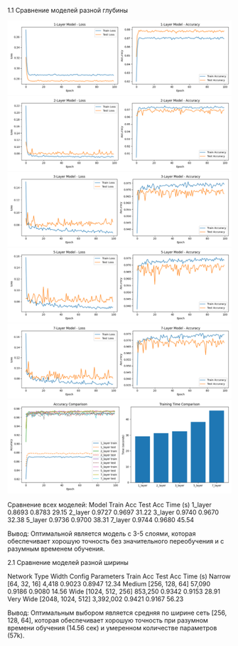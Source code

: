 1.1 Сравнение моделей разной глубины

![alt text](.\plots\image.png)
![alt text](.\plots\Figure_2.png)
![alt text](.\plots\Figure_3.png)
![alt text](.\plots\Figure_5.png)
![alt text](.\plots\Figure_7.png)
![alt text](.\plots\final.png)

Сравнение всех моделей:
Model       Train Acc   Test Acc   Time (s)
1_layer        0.8693     0.8783      29.15
2_layer        0.9727     0.9697      31.22
3_layer        0.9740     0.9670      32.38
5_layer        0.9736     0.9700      38.31
7_layer        0.9744     0.9680      45.54

Вывод: Оптимальной является модель с 3-5 слоями, которая обеспечивает хорошую точность без значительного переобучения и с разумным временем обучения.

2.1 Сравнение моделей разной ширины

Network Type    Width Config	    Parameters	    Train Acc	Test Acc	Time (s)
Narrow	        [64, 32, 16]	    4,418	        0.9023	    0.8947	    12.34
Medium	        [256, 128, 64]	    57,090	        0.9186	    0.9080	    14.56
Wide	        [1024, 512, 256]	853,250	        0.9342	    0.9153	    28.91
Very Wide	    [2048, 1024, 512]	3,392,002	    0.9421	    0.9167	    56.23

Вывод: Оптимальным выбором является средняя по ширине сеть [256, 128, 64], которая обеспечивает хорошую точность  при разумном времени обучения (14.56 сек) и умеренном количестве параметров (57k).

